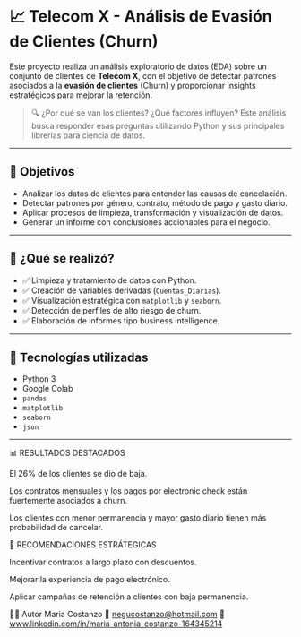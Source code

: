# 📈 Telecom X - Análisis de Evasión de Clientes (Churn)

Este proyecto realiza un análisis exploratorio de datos (EDA) sobre un conjunto de clientes de **Telecom X**, con el objetivo de detectar patrones asociados a la **evasión de clientes** (Churn) y proporcionar insights estratégicos para mejorar la retención.

> 🔍 ¿Por qué se van los clientes? ¿Qué factores influyen? Este análisis busca responder esas preguntas utilizando Python y sus principales librerías para ciencia de datos.

---

## 🚀 Objetivos

- Analizar los datos de clientes para entender las causas de cancelación.
- Detectar patrones por género, contrato, método de pago y gasto diario.
- Aplicar procesos de limpieza, transformación y visualización de datos.
- Generar un informe con conclusiones accionables para el negocio.

---

## 🧠 ¿Qué se realizó?

- ✅ Limpieza y tratamiento de datos con Python.
- ✅ Creación de variables derivadas (`Cuentas_Diarias`).
- ✅ Visualización estratégica con `matplotlib` y `seaborn`.
- ✅ Detección de perfiles de alto riesgo de churn.
- ✅ Elaboración de informes tipo business intelligence.

---

## 🧰 Tecnologías utilizadas

- Python 3
- Google Colab
- `pandas`
- `matplotlib`
- `seaborn`
- `json`

---

📊 RESULTADOS DESTACADOS

El 26% de los clientes se dio de baja.

Los contratos mensuales y los pagos por electronic check están fuertemente asociados a churn.

Los clientes con menor permanencia y mayor gasto diario tienen más probabilidad de cancelar.

🧾 RECOMENDACIONES ESTRÁTEGICAS

Incentivar contratos a largo plazo con descuentos.

Mejorar la experiencia de pago electrónico.

Aplicar campañas de retención a clientes con baja permanencia.


🧑‍💻 Autor
Maria Costanzo
📧 negucostanzo@hotmail.com
💼 www.linkedin.com/in/maria-antonia-costanzo-164345214


